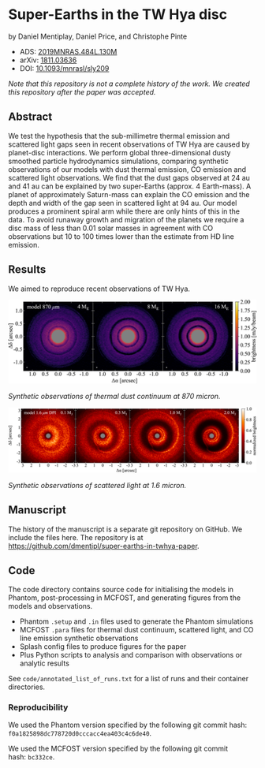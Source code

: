 Super-Earths in the TW Hya disc
===============================

by Daniel Mentiplay, Daniel Price, and Christophe Pinte

* ADS: [2019MNRAS.484L.130M](https://ui.adsabs.harvard.edu/abs/2019MNRAS.484L.130M)
* arXiv: [1811.03636](http://arxiv.org/abs/1811.03636)
* DOI: [10.1093/mnrasl/sly209](https://www.doi.org/10.1093/mnrasl/sly209)

*Note that this repository is not a complete history of the work. We created this repository after the paper was accepted.*

Abstract
--------

We test the hypothesis that the sub-millimetre thermal emission and scattered light gaps seen in recent observations of TW Hya are caused by planet-disc interactions. We perform global three-dimensional dusty smoothed particle hydrodynamics simulations, comparing synthetic observations of our models with dust thermal emission, CO emission and scattered light observations.  We find that the dust gaps observed at 24 au and 41 au can be explained by two super-Earths (approx. 4 Earth-mass). A planet of approximately Saturn-mass can explain the CO emission and the depth and width of the gap seen in scattered light at 94 au. Our model produces a prominent spiral arm while there are only hints of this in the data. To avoid runaway growth and migration of the planets we require a disc mass of less than 0.01 solar masses in agreement with CO observations but 10 to 100 times lower than the estimate from HD line emission.

Results
-------

We aimed to reproduce recent observations of TW Hya.

![Synthetic observations of thermal dust continuum at 870 micron.](alma-image.png)

*Synthetic observations of thermal dust continuum at 870 micron.*

![Synthetic observations of scattered light at 1.6 micron.](scattered-image.png)

*Synthetic observations of scattered light at 1.6 micron.*

Manuscript
----------

The history of the manuscript is a separate git repository on GitHub. We include the files here. The repository is at <https://github.com/dmentipl/super-earths-in-twhya-paper>.

Code
----

The code directory contains source code for initialising the models in Phantom, post-processing in MCFOST, and generating figures from the models and observations.

* Phantom `.setup` and `.in` files used to generate the Phantom simulations
* MCFOST `.para` files for thermal dust continuum, scattered light, and CO line
  emission synthetic observations
* Splash config files to produce figures for the paper
* Plus Python scripts to analysis and comparison with observations or
  analytic results

See `code/annotated_list_of_runs.txt` for a list of runs and their container directories.

### Reproducibility

We used the Phantom version specified by the following git commit hash: `f0a1825898dc778720d0cccacc4ea403c4c6de40`.

We used the MCFOST version specified by the following git commit hash: `bc332ce`.
